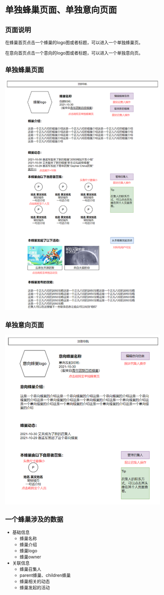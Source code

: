 # 单独蜂巢页面、单独意向页面

## 页面说明

在蜂巢首页点击一个蜂巢的logo图或者标题，可以进入一个单独蜂巢页。

在意向首页点击一个意向的logo图或者标题，可以进入一个单独意向页。

## 单独蜂巢页面

![](../4/single-hive-front.png)

## 单独意向页面

![](../4/single-proposal.png)

## 一个蜂巢涉及的数据

- 基础信息
  - 蜂巢名称
  - 蜂巢介绍
  - 蜂巢logo
  - 蜂巢owner
- 关联信息
  - 蜂巢召集人
  - parent蜂巢、children蜂巢
  - 蜂巢相关的动态
  - 蜂巢发起的活动